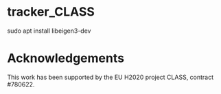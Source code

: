# tracker_CLASS
sudo apt install libeigen3-dev


<!-- Acknowledgements -->
# Acknowledgements

This work has been supported by the EU H2020 project CLASS, contract #780622.
